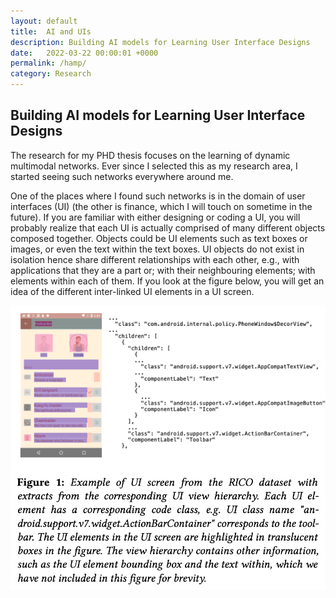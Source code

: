```yaml
---
layout: default
title:  AI and UIs
description: Building AI models for Learning User Interface Designs
date:   2022-03-22 00:00:01 +0000
permalink: /hamp/
category: Research
---
```

## Building AI models for Learning User Interface Designs

The research for my PHD thesis focuses on the learning of dynamic multimodal networks. Ever since I selected this as my research area, I started seeing such networks everywhere around me.

One of the places where I found such networks is in the domain of user interfaces (UI) (the other is finance, which I will touch on sometime in the future). If you are familiar with either designing or coding a UI, you will probably realize that each UI is actually comprised of many different objects composed together. Objects could be UI elements such as text boxes or images, or even the text within the text boxes. UI objects do not exist in isolation hence share different relationships with each other, e.g., with applications that they are a part or; with their neighbouring elements; with elements within each of them. If you look at the figure below, you will get an idea of the different inter-linked UI elements in a UI screen.

![UI View](/assets/media/ui_view.png) 




[1]:	https://dl.acm.org/doi/10.1145/3397481.3450693
[2]:	https://dl.acm.org/doi/10.1145/3490099.3511143
